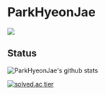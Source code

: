 # ParkHyeonJae 
<a href="https://hits.seeyoufarm.com"/><img src="https://hits.seeyoufarm.com/api/count/incr/badge.svg?url=https%3A%2F%2Fgithub.com%2FParkHyeonJae"/></a>

## Status
![ParkHyeonJae's github stats](https://github-readme-stats.vercel.app/api?username=ParkHyeonJae&show_icons=true)


[![solved.ac tier](http://mazassumnida.wtf/api/generate_badge?boj=md101106)](https://solved.ac/md101106)


